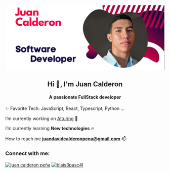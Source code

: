 
<img src="https://raw.githubusercontent.com/blais3pasc4l/JuanCalderon/main/Software%20Developer%20(3).png"/>
<h2 align="center">Hi 👋, I'm Juan Calderon</h2>
<h4 align="center">A passionate FullStack developer</h4>

:sparkles: Favorite Tech: JavaScript, React, Typescript, Python ... <br>

I’m currently working on [AIturing](https://www.aituring.co/) 🔭 

I’m currently learning **New technologies** 🔥

How to reach me **juandavidcalderonpena@gmail.com** 📫 

<h3 align="left">Connect with me:</h3>
<p align="left">
<a href="https://linkedin.com/in/juan calderon peña" target="blank"><img align="center" src="https://raw.githubusercontent.com/rahuldkjain/github-profile-readme-generator/master/src/images/icons/Social/linked-in-alt.svg" alt="juan calderon peña" height="30" width="40" /></a>
<a href="https://instagram.com/blais3pasc4l" target="blank"><img align="center" src="https://raw.githubusercontent.com/rahuldkjain/github-profile-readme-generator/master/src/images/icons/Social/instagram.svg" alt="blais3pasc4l" height="30" width="40" /></a>
</p>
